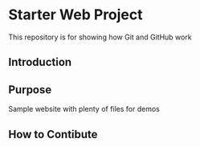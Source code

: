 # Starter Web Project

This repository is for showing how Git and GitHub work

## Introduction

## Purpose

Sample website with plenty of files for demos

## How to Contibute